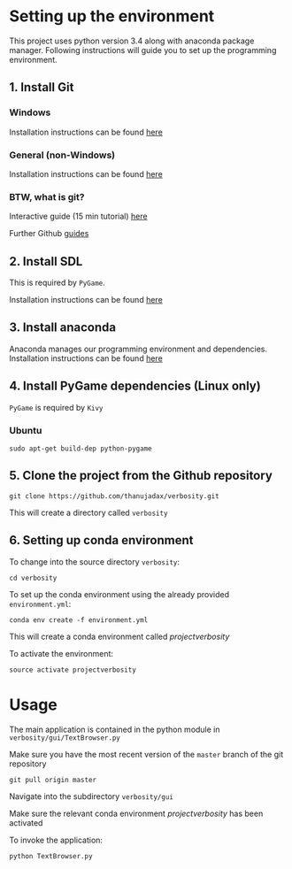 # Setting up the environment
This project uses python version 3.4 along with anaconda package manager. Following instructions will guide you to set up the programming environment.

## 1. Install Git
### Windows
Installation instructions can be found [here](https://desktop.github.com/)

### General (non-Windows)
Installation instructions can be found [here](https://git-scm.com/book/en/v2/Getting-Started-Installing-Git)

### BTW, what is git?
Interactive guide (15 min tutorial) [here](https://try.github.io/levels/1/challenges/1)

Further Github [guides](https://guides.github.com/)

## 2. Install SDL
This is required by `PyGame`.

Installation instructions can be found [here](https://wiki.libsdl.org/Installation)

## 3. Install anaconda
Anaconda manages our programming environment and dependencies.
Installation instructions can be found [here](https://docs.continuum.io/anaconda/install)

## 4. Install PyGame dependencies (Linux only)
`PyGame` is required by `Kivy`
### Ubuntu
```
sudo apt-get build-dep python-pygame
```
## 5. Clone the project from the Github repository
```
git clone https://github.com/thanujadax/verbosity.git
```
This will create a directory called `verbosity`

## 6. Setting up conda environment
To change into the source directory `verbosity`:
```
cd verbosity
```

To set up the conda environment using the already provided `environment.yml`:
```
conda env create -f environment.yml
```
This will create a conda environment called *projectverbosity*

To activate the environment:
```
source activate projectverbosity
```

# Usage
The main application is contained in the python module in `verbosity/gui/TextBrowser.py`

Make sure you have the most recent version of the `master` branch of the git repository
```
git pull origin master
```

Navigate into the subdirectory `verbosity/gui`


Make sure the relevant conda environment *projectverbosity* has been activated


To invoke the application:
```
python TextBrowser.py
``` 
